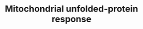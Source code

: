 ---
annotations:
- id: PW:0000237
  parent: regulatory pathway
  type: Pathway Ontology
  value: stress response pathway
authors:
- MartijnVanIersel
- AlexanderPico
- MaintBot
- Thomas
- Khanspers
- Ddigles
- Cgrove
- Mkutmon
- Egonw
- Kyook
- Eweitz
communities:
- WormBase_Approved
description: '"Mitochondria are required for numerous essential metabolic processes
  including the regulation of apoptosis; therefore, proper maintenance of the mitochondrial
  proteome is crucial. The protein-folding environment in mitochondria is challenged
  by organelle architecture, the presence of reactive oxygen species and the difficulties
  associated with assembly of the electron transport chain, which consists of components
  encoded by both the mitochondrial and the nuclear genomes. Mitochondria have dedicated
  molecular chaperones and proteases that promote proper protein folding, complex
  assembly and quality control. Work in cultured mammalian cells and Caenorhabditis
  elegans has yielded clues to the mechanisms linking perturbations in the protein-folding
  environment in the mitochondrial matrix to the expression of nuclear genes encoding
  mitochondrial proteins. Here, we review the current knowledge of this mitochondrial
  unfolded protein response (UPRmt), compare it with the better understood UPR of
  the endoplasmic reticulum and highlight its potential impact on development and
  disease." (Haynes and Ron 2010)'
last-edited: 2021-05-16
organisms:
- Caenorhabditis elegans
redirect_from:
- /index.php/Pathway:WP525
- /instance/WP525
revision: null
schema-jsonld:
- '@context': https://schema.org/
  '@id': https://wikipathways.github.io/pathways/WP525.html
  '@type': Dataset
  creator:
    '@type': Organization
    name: WikiPathways
  description: '"Mitochondria are required for numerous essential metabolic processes
    including the regulation of apoptosis; therefore, proper maintenance of the mitochondrial
    proteome is crucial. The protein-folding environment in mitochondria is challenged
    by organelle architecture, the presence of reactive oxygen species and the difficulties
    associated with assembly of the electron transport chain, which consists of components
    encoded by both the mitochondrial and the nuclear genomes. Mitochondria have dedicated
    molecular chaperones and proteases that promote proper protein folding, complex
    assembly and quality control. Work in cultured mammalian cells and Caenorhabditis
    elegans has yielded clues to the mechanisms linking perturbations in the protein-folding
    environment in the mitochondrial matrix to the expression of nuclear genes encoding
    mitochondrial proteins. Here, we review the current knowledge of this mitochondrial
    unfolded protein response (UPRmt), compare it with the better understood UPR of
    the endoplasmic reticulum and highlight its potential impact on development and
    disease." (Haynes and Ron 2010)'
  keywords:
  - ATFS-1
  - ATFS-1  Fragments
  - CLPP-1
  - ClpX-likeProtease/(D2030.2)
  - ClpX-likeProtease/(K07A3.3)
  - DVE-1
  - Ethidium Bromide
  - GCN-2
  - GSP-1
  - HAF-1
  - HSP-6
  - HSP-60
  - Lon Protease/ C34B2.6
  - PHB-2
  - Paraquat
  - Protein Fragments
  - SPG-7
  - TIMM-23
  - TOMM-40
  - UBL-5
  - Unfolded Proteins
  - dnj-10
  - eIF2-alpha(Y37E3.10)
  - hsp-6
  - hsp-60
  - translation
  license: CC0
  name: Mitochondrial unfolded-protein response
seo: CreativeWork
title: Mitochondrial unfolded-protein response
wpid: WP525
---
